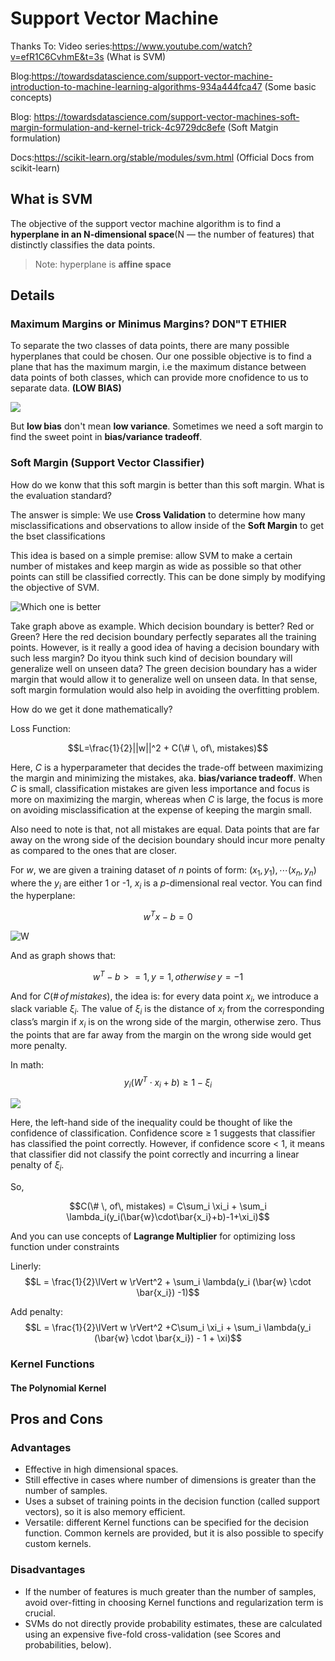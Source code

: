# Support Vector Machine

Thanks To:
Video series:https://www.youtube.com/watch?v=efR1C6CvhmE&t=3s (What is SVM)

Blog:https://towardsdatascience.com/support-vector-machine-introduction-to-machine-learning-algorithms-934a444fca47 (Some basic concepts)

Blog: https://towardsdatascience.com/support-vector-machines-soft-margin-formulation-and-kernel-trick-4c9729dc8efe (Soft Matgin formulation)

Docs:https://scikit-learn.org/stable/modules/svm.html (Official Docs from scikit-learn)

## What is SVM
The objective of the support vector machine algorithm is to find a **hyperplane in an N-dimensional space**(N — the number of features) that distinctly classifies the data points.
> Note: hyperplane is **affine space**

## Details

### Maximum Margins or Minimus Margins? DON"T ETHIER
To separate the two classes of data points, there are many possible hyperplanes that could be chosen. Our one possible objective is to find a plane that has the maximum margin, i.e the maximum distance between data points of both classes, which can provide more cnofidence to us to separate data. **(LOW BIAS)**

![](Picture/Large%20Margin%20or%20Small%20Margin.jpg)  </br>

But **low bias** don't mean **low variance**. Sometimes we need a soft margin to find the sweet point in **bias/variance tradeoff**.

### Soft Margin (Support Vector Classifier)
How do we konw that this soft margin is better than this soft margin. What is the evaluation standard?

The answer is simple: We use **Cross Validation** to determine how many misclassifications and observations to allow inside of the **Soft Margin** to get the bset classifications

This idea is based on a simple premise: allow SVM to make a certain number of mistakes and keep margin as wide as possible so that other points can still be classified correctly. This can be done simply by modifying the objective of SVM.

![Which one is better](Picture/Which%20one%20is%20better.png)  </br>

Take graph above as example. Which decision boundary is better? Red or Green? Here the red decision boundary perfectly separates all the training points. However, is it really a good idea of having a decision boundary with such less margin? Do ityou think such kind of decision boundary will generalize well on unseen data? The green decision boundary has a wider margin that would allow it to generalize well on unseen data. In that sense, soft margin formulation would also help in avoiding the overfitting problem.

How do we get it done mathematically?

Loss Function:

$$L=\frac{1}{2}||w||^2 + C(\# \, of\, mistakes)$$

Here, $C$ is a hyperparameter that decides the trade-off between maximizing the margin and minimizing the mistakes, aka. **bias/variance tradeoff**.  When $C$ is small, classification mistakes are given less importance and focus is more on maximizing the margin, whereas when $C$ is large, the focus is more on avoiding misclassification at the expense of keeping the margin small.

Also need to note is that, not all mistakes are equal. Data points that are far away on the wrong side of the decision boundary should incur more penalty as compared to the ones that are closer. 

For $w$, we are given a training dataset of $n$ points of form:
$(x_1,y_1), \cdots (x_n, y_n)$
where the $y_i$ are either 1 or -1, $x_i$ is a $p$-dimensional real vector. You can find the hyperplane:

$$w^Tx-b=0$$ 

![W](Picture/SVM_margin.png) </br>

And as graph shows that:

$$w^T - b >= 1, y = 1, otherwise \, y=-1$$

And for $C(\# \, of\, mistakes)$, the idea is: for every data point $x_i$, we introduce a slack variable $\xi_i$. The value of $\xi_i$ is the distance of $x_i$ from the corresponding class’s margin if $x_i$ is on the wrong side of the margin, otherwise zero. Thus the points that are far away from the margin on the wrong side would get more penalty.

In math:
$$y_i(W^T \cdot x_i + b) \geqslant 1 - \xi_i$$

![](Picture/Xi.png) </br>

Here, the left-hand side of the inequality could be thought of like the confidence of classification. Confidence score ≥ 1 suggests that classifier has classified the point correctly. However, if confidence score < 1, it means that classifier did not classify the point correctly and incurring a linear penalty of $\xi_i$.

So,

$$C(\# \, of\, mistakes) = C\sum_i \xi_i + \sum_i \lambda_i(y_i(\bar{w}\cdot\bar{x_i}+b)-1+\xi_i)$$

And you can use concepts of **Lagrange Multiplier** for optimizing loss function under constraints

Linerly:
$$L = \frac{1}{2}\lVert w \rVert^2 + \sum_i \lambda(y_i (\bar{w} \cdot \bar{x_i}) -1)$$

Add penalty:
$$L = \frac{1}{2}\lVert w \rVert^2 +C\sum_i \xi_i + \sum_i \lambda(y_i (\bar{w} \cdot \bar{x_i}) - 1 + \xi)$$
### Kernel Functions

#### The Polynomial Kernel



## Pros and Cons

### Advantages
* Effective in high dimensional spaces.
* Still effective in cases where number of dimensions is greater than the number of samples.
* Uses a subset of training points in the decision function (called support vectors), so it is also memory efficient.
* Versatile: different Kernel functions can be specified for the decision function. Common kernels are provided, but it is also possible to specify custom kernels.


### Disadvantages
* If the number of features is much greater than the number of samples, avoid over-fitting in choosing Kernel functions and regularization term is crucial.
* SVMs do not directly provide probability estimates, these are calculated using an expensive five-fold cross-validation (see Scores and probabilities, below).